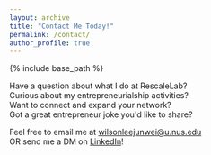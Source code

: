 ```yaml
---
layout: archive
title: "Contact Me Today!"
permalink: /contact/
author_profile: true
---
```


{% include base_path %}

Have a question about what I do at RescaleLab? <br/>
Curious about my entrepreneurialship activities? <br/>
Want to connect and expand your network? <br/>
Got a great entrepreneur joke you'd like to share? <br/>

Feel free to email me at [wilsonleejunwei@u.nus.edu](mailto:wilsonleejunwei@u.nus.edu) <br/>
OR send me a DM on [LinkedIn](https://www.linkedin.com/in/wilsonleejunwei/)!

